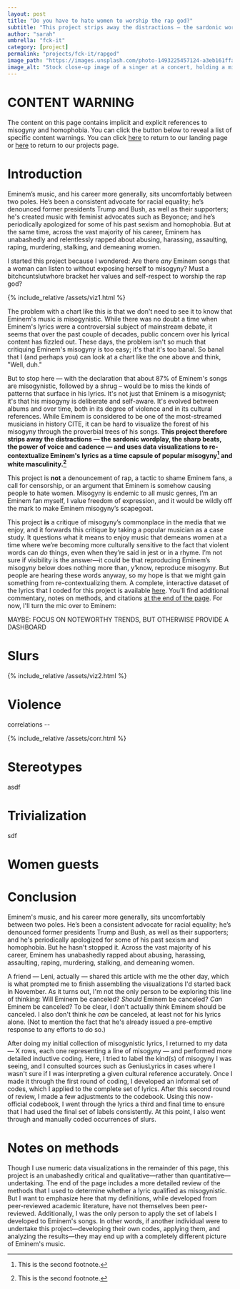 ```yaml
---
layout: post
title: "Do you have to hate women to worship the rap god?"
subtitle: "This project strips away the distractions — the sardonic wordplay, the sharp beats, the power of voice and cadence — and re-contextualizes Eminem's lyrics as a time capsule of popular misogyny and toxic masculinity."
author: "sarah"
umbrella: "fck-it"
category: [project]
permalink: "projects/fck-it/rapgod"
image_path: "https://images.unsplash.com/photo-1493225457124-a3eb161ffa5f?ixid=MXwxMjA3fDB8MHxwaG90by1wYWdlfHx8fGVufDB8fHw%3D&ixlib=rb-1.2.1&auto=format&fit=crop&w=1350&q=80"
image_alt: "Stock close-up image of a singer at a concert, holding a microphone, with blurred sparks and smoke in the background."
---
```


<script src="https://cdnjs.cloudflare.com/ajax/libs/d3/6.5.0/d3.min.js" integrity="sha512-0XfwGD1nxplHpehcSVI7lY+m/5L37PNHDt+DOc7aLFckwPXjnjeA1oeNbru7YeI4VLs9i+ADnnHEhP69C9CqTA==" crossorigin="anonymous"></script>

<link
	rel="stylesheet"
	href="{{ site.baseurl }}/assets/css/projects/rapgod.css"
/>

# **CONTENT WARNING**

The content on this page contains implicit and explicit references to misogyny and homophobia. You can click the button below to reveal a list of specific content warnings. You can click [here](https://freethedataproject.com/) to return to our landing page or [here](https://freethedataproject.com/projects/) to return to our projects page.


# Introduction

Eminem’s music, and his career more generally, sits uncomfortably between two poles. He’s been a consistent advocate for racial equality; he’s denounced former presidents Trump and Bush, as well as their supporters; he's created music with feminist advocates such as Beyonce; and he’s periodically apologized for some of his past sexism and homophobia. But at the same time, across the vast majority of his career, Eminem has unabashedly and relentlessly rapped about abusing, harassing, assaulting, raping, murdering, stalking, and demeaning women. 

I started this project because I wondered: Are there _any_ Eminem songs that a woman can listen to without exposing herself to misogyny? Must a bitchcuntslutwhore bracket her values and self-respect to worship the rap god? 


{% include_relative /assets/viz1.html %}


The problem with a chart like this is that we don't need to see it to know that Eminem's music is misogynistic. While there was no doubt a time when Eminem's lyrics were a controversial subject of mainstream debate, it seems that over the past couple of decades, public concern over his lyrical content has fizzled out. These days, the problem isn't so much that critiquing Eminem's misogyny is too easy; it's that it's too banal. So banal that I (and perhaps you) can look at a chart like the one above and think, "Well, duh."

But to stop here — with the declaration that about 87% of Eminem's songs are misogynistic, followed by a shrug – would be to miss the kinds of patterns that surface in his lyrics. It's not just that Eminem is a misogynist; it's that his misogyny is deliberate and self-aware. It's evolved between albums and over time, both in its degree of violence and in its cultural references. While Eminem is considered to be one of the most-streamed musicians in history CITE, it can be hard to visualize the forest of his misogyny through the proverbial trees of his songs. **This project therefore strips away the distractions — the sardonic wordplay, the sharp beats, the power of voice and cadence — and uses data visualizations to re-contextualize Eminem's lyrics as a time capsule of popular misogyny[^2] and white masculinity.[^3]**

This project is **not** a denouncement of rap, a tactic to shame Eminem fans, a call for censorship, or an argument that Eminem is somehow causing people to hate women. Misogyny is endemic to all music genres, I’m an Eminem fan myself, I value freedom of expression, and it would be wildly off the mark to make Eminem misogyny’s scapegoat.
			
This project **is** a critique of misogyny’s commonplace in the media that we enjoy, and it forwards this critique by taking a popular musician as a case study. It questions what it means to enjoy music that demeans women at a time where we’re becoming more culturally sensitive to the fact that violent words can _do_ things, even when they’re said in jest or in a rhyme. I’m not sure if visibility is the answer—it could be that reproducing Eminem’s misogyny below does nothing more than, y’know, reproduce misogyny. But people are hearing these words anyway, so my hope is that we might gain something from re-contextualizing them. A complete, interactive dataset of the lyrics that I coded for this project is available [here](). You'll find additional commentary, notes on methods, and citations [at the end of the page](). For now, I'll turn the mic over to Eminem:



MAYBE: FOCUS ON NOTEWORTHY TRENDS, BUT OTHERWISE PROVIDE A DASHBOARD
# Slurs

{% include_relative /assets/viz2.html %}


# Violence

correlations -- 

{% include_relative /assets/corr.html %}

# Stereotypes 

asdf

# Trivialization

sdf 

# Women guests

[^1]: This is the first footnote.
[^2]: This is the second footnote.
[^3]: This is the second footnote.



# Conclusion

Eminem's music, and his career more generally, sits uncomfortably between two poles. He’s been a consistent advocate for racial equality; he’s denounced former presidents Trump and Bush, as well as their supporters; and he's periodically apologized for some of his past sexism and homophobia. But he hasn't stopped it. Across the vast majority of his career, Eminem has unabashedly rapped about abusing, harassing, assaulting, raping, murdering, stalking, and demeaning women. 

A friend — Leni, actually — shared this article with me the other day, which is what prompted me to finish assembling the visualizations I'd started back in November. As it turns out, I'm not the only person to be exploring this line of thinking: Will Eminem be canceled? _Should_ Eminem be canceled? _Can_ Eminem be canceled? To be clear, I don't actually think Eminem should be canceled. I also don't think he <i>can</i> be canceled, at least not for his lyrics alone. (Not to mention the fact that he's already issued a pre-emptive response to any efforts to do so.) 



After doing my initial collection of misogynistic lyrics, I returned to my data — X rows, each one representing a line of misogyny — and performed more detailed inductive coding. Here, I tried to label the kind(s) of misogyny I was seeing, and I consulted sources such as GeniusLyrics in cases where I wasn't sure if I was interpreting a given cultural reference accurately. Once I made it through the first round of coding, I developed an informal set of codes, which I applied to the complete set of lyrics. After this second round of review, I made a few adjustments to the codebook. Using this now-official codebook, I went through the lyrics a third and final time to ensure that I had used the final set of labels consistently. At this point, I also went through and manually coded occurrences of slurs.  



# Notes on methods

Though I use numeric data visualizations in the remainder of this page, this project is an unabashedly critical and qualitative—rather than quantitative—undertaking. The end of the page includes a more detailed review of the methods that I used to determine whether a lyric qualified as misogynistic. But I want to emphasize here that my definitions, while developed from peer-reviewed academic literature, have not themselves been peer-reviewed. Additionally, I was the only person to apply the set of labels I developed to Eminem's songs. In other words, if another individual were to undertake this project—developing their own codes, applying them, and analyzing the results—they may end up with a completely different picture of Eminem's music. 